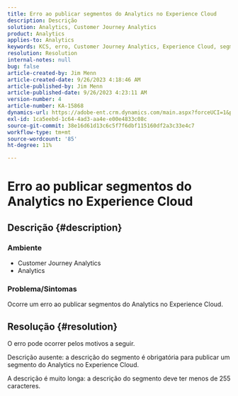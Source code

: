 ```yaml
---
title: Erro ao publicar segmentos do Analytics no Experience Cloud
description: Descrição
solution: Analytics, Customer Journey Analytics
product: Analytics
applies-to: Analytics
keywords: KCS, erro, Customer Journey Analytics, Experience Cloud, segmentos, publicação
resolution: Resolution
internal-notes: null
bug: false
article-created-by: Jim Menn
article-created-date: 9/26/2023 4:18:46 AM
article-published-by: Jim Menn
article-published-date: 9/26/2023 4:23:11 AM
version-number: 4
article-number: KA-15868
dynamics-url: https://adobe-ent.crm.dynamics.com/main.aspx?forceUCI=1&pagetype=entityrecord&etn=knowledgearticle&id=0cb090c6-235c-ee11-be6f-6045bd006268
exl-id: 1ca5eebd-1c64-4ad3-aa4e-e00e4833c08c
source-git-commit: 38e16d61d13c6c5f7f6dbf115160df2a3c33e4c7
workflow-type: tm+mt
source-wordcount: '85'
ht-degree: 11%

---
```


# Erro ao publicar segmentos do Analytics no Experience Cloud

## Descrição {#description}


### <b>Ambiente</b>

- Customer Journey Analytics
- Analytics




### <b>Problema/Sintomas</b>

Ocorre um erro ao publicar segmentos do Analytics no Experience Cloud.


## Resolução {#resolution}


O erro pode ocorrer pelos motivos a seguir.

Descrição ausente: a descrição do segmento é obrigatória para publicar um segmento do Analytics no Experience Cloud.

A descrição é muito longa: a descrição do segmento deve ter menos de 255 caracteres.

